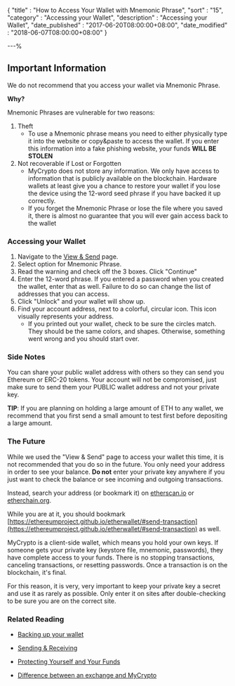 {
"title" : "How to Access Your Wallet with Mnemonic Phrase",
"sort" : "15",
"category" : "Accessing your Wallet",
"description" : "Accessing your Wallet",
"date_published" : "2017-06-20T08:00:00+08:00",
"date_modified" : "2018-06-07T08:00:00+08:00"
}

---%

## Important Information

We do not recommend that you access your wallet via Mnemonic Phrase.

**Why?**

Mnemonic Phrases are vulnerable for two reasons:
1. Theft
    * To use a Mnemonic phrase means you need to either physically type it into the website or copy&paste to access the wallet. If you enter this information into a fake phishing website, your funds **WILL BE STOLEN**
2. Not recoverable if Lost or Forgotten
    * MyCrypto does not store any information. We only have access to information that is publicly available on the blockchain. Hardware wallets at least give you a chance to restore your wallet if you lose the device using the 12-word seed phrase if you have backed it up correctly.
    * If you forget the Mnemonic Phrase or lose the file where you saved it, there is almost no guarantee that you will ever gain access back to the wallet

### Accessing your Wallet

1. Navigate to the [View & Send](https://ethereumproject.github.io/etherwallet/#send-transaction) page.
2. Select option for Mnemonic Phrase.
3. Read the warning and check off the 3 boxes. Click "Continue"
4. Enter the 12-word phrase. If you entered a password when you created the wallet, enter that as well. Failure to do so can change the list of addresses that you can access. 
5. Click "Unlock" and your wallet will show up.
6. Find your account address, next to a colorful, circular icon. This icon visually represents your address.
   * If you printed out your wallet, check to be sure the circles match. They should be the same colors, and shapes. Otherwise, something went wrong and you should start over.

### Side Notes
You can share your public wallet address with others so they can send you Ethereum or ERC-20 tokens. Your account will not be compromised, just make sure to send them your PUBLIC wallet address and not your private key.

**TIP**: If you are planning on holding a large amount of ETH to any wallet, we recommend that you first send a small amount to test first before depositing a large amount.

### The Future

While we used the "View & Send" page to access your wallet this time, it is not recommended that you do so in the future. You only need your address in order to see your balance. **Do not** enter your private key anywhere if you just want to check the balance or see incoming and outgoing transactions.

Instead, search your address (or bookmark it) on [etherscan.io](https://etherscan.io) or [etherchain.org](https://www.etherchain.org/).

While you are at it, you should bookmark [https://ethereumproject.github.io/etherwallet/#send-transaction](https://ethereumproject.github.io/etherwallet/#send-transaction) as well.

MyCrypto is a client-side wallet, which means you hold your own keys. If someone gets your private key (keystore file, mnemonic, passwords), they have complete access to your funds. There is no stopping transactions, canceling transactions, or resetting passwords. Once a transaction is on the blockchain, it's final.

For this reason, it is very, very important to keep your private key a secret and use it as rarely as possible. Only enter it on sites after double-checking to be sure you are on the correct site.

### Related Reading

* [Backing up your wallet](https://support.ethereumcommonwealth.io/getting-started/backing-up-your-new-wallet.html)

* [Sending & Receiving](https://support.ethereumcommonwealth.io/send/)

* [Protecting Yourself and Your Funds](https://support.ethereumcommonwealth.io/getting-started/protecting-yourself-and-your-funds.html)

* [Difference between an exchange and MyCrypto](https://support.ethereumcommonwealth.io/getting-started/whats-the-difference-between-an-exchange-and-mycrypto.html)
